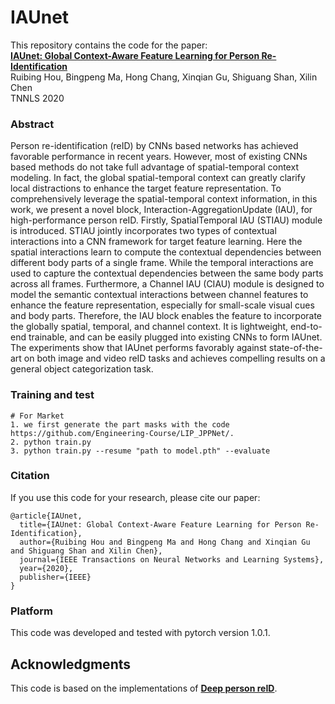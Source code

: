 # IAUnet
This repository contains the code for the paper:
<br>
[**IAUnet: Global Context-Aware Feature Learning for Person Re-Identification**](https://arxiv.org/pdf/2007.09357.pdf)
<br>
Ruibing Hou, Bingpeng Ma, Hong Chang,  Xinqian Gu, Shiguang Shan, Xilin Chen
<br>
TNNLS 2020


### Abstract

Person re-identification (reID) by CNNs based networks has achieved favorable performance in recent years. However, most of existing CNNs based methods do not take full advantage of spatial-temporal context modeling. In fact, the global spatial-temporal context can greatly clarify local distractions to enhance the target feature representation. To comprehensively leverage the spatial-temporal context information, in this work, we present a novel block, Interaction-AggregationUpdate (IAU), for high-performance person reID. Firstly, SpatialTemporal IAU (STIAU) module is introduced. STIAU jointly incorporates two types of contextual interactions into a CNN framework for target feature learning. Here the spatial interactions learn to compute the contextual dependencies between different body parts of a single frame. While the temporal interactions are used to capture the contextual dependencies between the same body parts across all frames. Furthermore, a Channel IAU (CIAU) module is designed to model the semantic contextual interactions between channel features to enhance the feature representation, especially for small-scale visual cues and body parts. Therefore, the IAU block enables the feature to incorporate the globally spatial, temporal, and channel context. It is lightweight, end-to-end trainable, and can be easily plugged into existing CNNs to form IAUnet. The experiments show that IAUnet performs favorably against state-of-the-art on both image and video reID tasks and achieves compelling results on a general object categorization task.

### Training and test

  ```Shell
  # For Market
  1. we first generate the part masks with the code https://github.com/Engineering-Course/LIP_JPPNet/.
  2. python train.py
  3. python train.py --resume "path to model.pth" --evaluate
  ```

### Citation

If you use this code for your research, please cite our paper:
```
@article{IAUnet,
  title={IAUnet: Global Context-Aware Feature Learning for Person Re-Identification},
  author={Ruibing Hou and Bingpeng Ma and Hong Chang and Xinqian Gu and Shiguang Shan and Xilin Chen},
  journal={IEEE Transactions on Neural Networks and Learning Systems},
  year={2020},
  publisher={IEEE}
}
```

### Platform
This code was developed and tested with pytorch version 1.0.1.


## Acknowledgments

This code is based on the implementations of [**Deep person reID**](https://github.com/KaiyangZhou/deep-person-reid/tree/master/torchreid).
